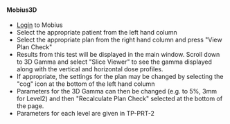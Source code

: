 #### Mobius3D

- [Login](http://138.45.125.82/auth/login?came_from=http%3A%2F%2F138.45.125.82%2F) to Mobius
- Select the appropriate patient from the left hand column
- Select the appropriate plan from the right hand column and press "View Plan Check"
- Results from this test will be displayed in the main window. Scroll down to 3D Gamma and select "Slice Viewer" to see the gamma displayed along with the vertical and horizontal dose profiles.
- If appropriate, the settings for the plan may be changed by selecting the "cog" icon at the bottom of the left hand column
- Parameters for the 3D Gamma can then be changed (e.g. to 5%, 3mm for Level2) and then "Recalculate Plan Check" selected at the bottom of the page.
- Parameters for each level are given in TP-PRT-2
